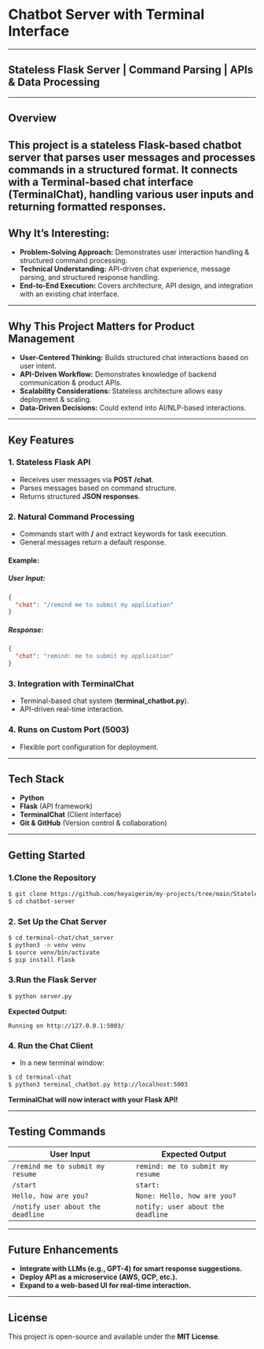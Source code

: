# Chatbot Server with Terminal Interface
---
## Stateless Flask Server | Command Parsing | APIs & Data Processing  
---
## Overview  
This project is a **stateless Flask-based chatbot server** that parses user messages and processes commands in a structured format. It connects with a Terminal-based chat interface (**TerminalChat**), handling various user inputs and returning formatted responses.
---
## Why It’s Interesting:
- **Problem-Solving Approach:** Demonstrates user interaction handling & structured command processing.  
- **Technical Understanding:** API-driven chat experience, message parsing, and structured response handling.  
- **End-to-End Execution:** Covers architecture, API design, and integration with an existing chat interface.
---

## Why This Project Matters for Product Management  
- **User-Centered Thinking:** Builds structured chat interactions based on user intent.  
- **API-Driven Workflow:** Demonstrates knowledge of backend communication & product APIs.  
- **Scalability Considerations:** Stateless architecture allows easy deployment & scaling.  
- **Data-Driven Decisions:** Could extend into AI/NLP-based interactions.
---
## Key Features  
### 1. Stateless Flask API  
- Receives user messages via **POST /chat**.  
- Parses messages based on command structure.  
- Returns structured **JSON responses**.

### 2. Natural Command Processing  
- Commands start with **/** and extract keywords for task execution.  
- General messages return a default response.

#### **Example:**  
##### **User Input:**  
```json
{
  "chat": "/remind me to submit my application"
}
```
##### **Response:**  
```json
{
  "chat": "remind: me to submit my application"
}
```

### 3. Integration with TerminalChat  
- Terminal-based chat system (**terminal_chatbot.py**).  
- API-driven real-time interaction.

### 4. Runs on Custom Port (5003)  
- Flexible port configuration for deployment.

---

## Tech Stack  
- **Python**  
- **Flask** (API framework)  
- **TerminalChat** (Client interface)  
- **Git & GitHub** (Version control & collaboration)

---

## Getting Started  

### 1.Clone the Repository  
```bash
$ git clone https://github.com/heyaigerim/my-projects/tree/main/Stateless%20Flask%20Server
$ cd chatbot-server
```

### 2. Set Up the Chat Server  
```bash
$ cd terminal-chat/chat_server
$ python3 -m venv venv
$ source venv/bin/activate
$ pip install Flask
```

### 3.Run the Flask Server  
```bash
$ python server.py
```
**Expected Output:**  
```
Running on http://127.0.0.1:5003/
```

### 4. Run the Chat Client  
- In a new terminal window:  
```bash
$ cd terminal-chat
$ python3 terminal_chatbot.py http://localhost:5003
```
**TerminalChat will now interact with your Flask API!**

---

## Testing Commands  
| **User Input** | **Expected Output** |
|---------------|------------------|
| `/remind me to submit my resume` | `remind: me to submit my resume` |
| `/start` | `start:` |
| `Hello, how are you?` | `None: Hello, how are you?` |
| `/notify user about the deadline` | `notify: user about the deadline` |

---

## Future Enhancements  
- **Integrate with LLMs (e.g., GPT-4) for smart response suggestions.**  
- **Deploy API as a microservice (AWS, GCP, etc.).**  
- **Expand to a web-based UI for real-time interaction.**  

---

## License  
This project is open-source and available under the **MIT License**.
